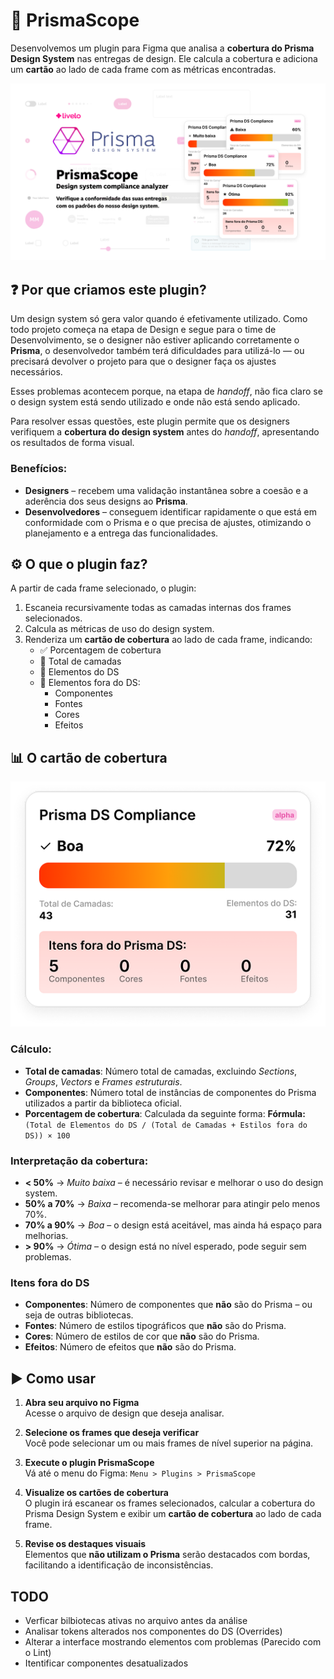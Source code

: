 # 🧩 PrismaScope

Desenvolvemos um plugin para Figma que analisa a **cobertura do Prisma Design System** nas entregas de design.
Ele calcula a cobertura e adiciona um **cartão** ao lado de cada frame com as métricas encontradas.

![Prisma-coverage-cover](./assets/Capa.png)


## ❓ Por que criamos este plugin?

Um design system só gera valor quando é efetivamente utilizado. Como todo projeto começa na etapa de Design e segue para o time de Desenvolvimento, se o designer não estiver aplicando corretamente o **Prisma**, o desenvolvedor também terá dificuldades para utilizá-lo — ou precisará devolver o projeto para que o designer faça os ajustes necessários.

Esses problemas acontecem porque, na etapa de *handoff*, não fica claro se o design system está sendo utilizado e onde não está sendo aplicado.

Para resolver essas questões, este plugin permite que os designers verifiquem a **cobertura do design system** antes do *handoff*, apresentando os resultados de forma visual.

### Benefícios:
- **Designers** – recebem uma validação instantânea sobre a coesão e a aderência dos seus designs ao **Prisma**.
- **Desenvolvedores** – conseguem identificar rapidamente o que está em conformidade com o Prisma e o que precisa de ajustes, otimizando o planejamento e a entrega das funcionalidades.

## ⚙️ O que o plugin faz?

A partir de cada frame selecionado, o plugin:
1. Escaneia recursivamente todas as camadas internas dos frames selecionados.
2. Calcula as métricas de uso do design system.
3. Renderiza um **cartão de cobertura** ao lado de cada frame, indicando:
   - ✅ Porcentagem de cobertura
   - 🧱 Total de camadas
   - 🧩 Elementos do DS
   - 🚫 Elementos fora do DS:
     - Componentes
     - Fontes
     - Cores
     - Efeitos

## 📊 O cartão de cobertura

![Prisma-coverage-card](./assets/card.png)

### Cálculo:
- **Total de camadas**: Número total de camadas, excluindo *Sections*, *Groups*, *Vectors* e *Frames estruturais*.
- **Componentes**: Número total de instâncias de componentes do Prisma utilizados a partir da biblioteca oficial.
- **Porcentagem de cobertura**:
  Calculada da seguinte forma:
  **Fórmula:**<br>
  `(Total de Elementos do DS / (Total de Camadas + Estilos fora do DS)) × 100`

### Interpretação da cobertura:
- **< 50%** → _Muito baixa_ – é necessário revisar e melhorar o uso do design system.
- **50% a 70%** → _Baixa_ – recomenda-se melhorar para atingir pelo menos 70%.
- **70% a 90%** → _Boa_ – o design está aceitável, mas ainda há espaço para melhorias.
- **> 90%** → _Ótima_ – o design está no nível esperado, pode seguir sem problemas.

### Itens fora do DS
- **Componentes**: Número de componentes que **não** são do Prisma – ou seja de outras bibliotecas.
- **Fontes**: Número de estilos tipográficos que **não** são do Prisma.
- **Cores**: Número de estilos de cor que **não** são do Prisma.
- **Efeitos**: Número de efeitos que **não** são do Prisma.

## ▶️ Como usar

1. **Abra seu arquivo no Figma**<br>
   Acesse o arquivo de design que deseja analisar.

2. **Selecione os frames que deseja verificar**<br>
   Você pode selecionar um ou mais frames de nível superior na página.

3. **Execute o plugin PrismaScope**<br>
   Vá até o menu do Figma:
   `Menu > Plugins > PrismaScope`

4. **Visualize os cartões de cobertura**<br>
   O plugin irá escanear os frames selecionados, calcular a cobertura do Prisma Design System e exibir um **cartão de cobertura** ao lado de cada frame.

5. **Revise os destaques visuais**<br>
   Elementos que **não utilizam o Prisma** serão destacados com bordas, facilitando a identificação de inconsistências.

## TODO

- Verficar bilbiotecas ativas no arquivo antes da análise
- Analisar tokens alterados nos componentes do DS (Overrides)
- Alterar a interface mostrando elementos com problemas (Parecido com o Lint)
- Itentificar componentes desatualizados
